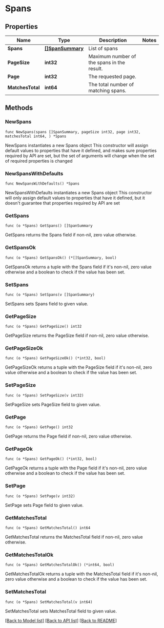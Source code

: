 # Spans

## Properties

Name | Type | Description | Notes
------------ | ------------- | ------------- | -------------
**Spans** | [**[]SpanSummary**](SpanSummary.md) | List of spans | 
**PageSize** | **int32** | Maximum number of the spans in the result. | 
**Page** | **int32** | The requested page. | 
**MatchesTotal** | **int64** | The total number of matching spans. | 

## Methods

### NewSpans

`func NewSpans(spans []SpanSummary, pageSize int32, page int32, matchesTotal int64, ) *Spans`

NewSpans instantiates a new Spans object
This constructor will assign default values to properties that have it defined,
and makes sure properties required by API are set, but the set of arguments
will change when the set of required properties is changed

### NewSpansWithDefaults

`func NewSpansWithDefaults() *Spans`

NewSpansWithDefaults instantiates a new Spans object
This constructor will only assign default values to properties that have it defined,
but it doesn't guarantee that properties required by API are set

### GetSpans

`func (o *Spans) GetSpans() []SpanSummary`

GetSpans returns the Spans field if non-nil, zero value otherwise.

### GetSpansOk

`func (o *Spans) GetSpansOk() (*[]SpanSummary, bool)`

GetSpansOk returns a tuple with the Spans field if it's non-nil, zero value otherwise
and a boolean to check if the value has been set.

### SetSpans

`func (o *Spans) SetSpans(v []SpanSummary)`

SetSpans sets Spans field to given value.


### GetPageSize

`func (o *Spans) GetPageSize() int32`

GetPageSize returns the PageSize field if non-nil, zero value otherwise.

### GetPageSizeOk

`func (o *Spans) GetPageSizeOk() (*int32, bool)`

GetPageSizeOk returns a tuple with the PageSize field if it's non-nil, zero value otherwise
and a boolean to check if the value has been set.

### SetPageSize

`func (o *Spans) SetPageSize(v int32)`

SetPageSize sets PageSize field to given value.


### GetPage

`func (o *Spans) GetPage() int32`

GetPage returns the Page field if non-nil, zero value otherwise.

### GetPageOk

`func (o *Spans) GetPageOk() (*int32, bool)`

GetPageOk returns a tuple with the Page field if it's non-nil, zero value otherwise
and a boolean to check if the value has been set.

### SetPage

`func (o *Spans) SetPage(v int32)`

SetPage sets Page field to given value.


### GetMatchesTotal

`func (o *Spans) GetMatchesTotal() int64`

GetMatchesTotal returns the MatchesTotal field if non-nil, zero value otherwise.

### GetMatchesTotalOk

`func (o *Spans) GetMatchesTotalOk() (*int64, bool)`

GetMatchesTotalOk returns a tuple with the MatchesTotal field if it's non-nil, zero value otherwise
and a boolean to check if the value has been set.

### SetMatchesTotal

`func (o *Spans) SetMatchesTotal(v int64)`

SetMatchesTotal sets MatchesTotal field to given value.



[[Back to Model list]](../README.md#documentation-for-models) [[Back to API list]](../README.md#documentation-for-api-endpoints) [[Back to README]](../README.md)



